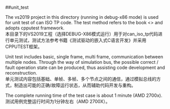 ##unit_test

The vs2019 project in this directory (running in debug-x86 mode) is used for unit test of can ISO TP code. The test method refers to the book <<Test-Driven Development for Embedded C>> and adopts cpputest framework.    
本目录下的VS2019工程（选择DEBUG-X86模式运行）用于对can_iso_tp代码进行单元测试，测试方法参考书籍《测试驱动的嵌入式C语言开发》并采用CPPUTEST框架。

Unit test includes basic, single frame, multi frame, communication between multiple nodes. Through the way of simulation bus, the possible correct / fault operation state can be produced, thus assisting code development and reconstruction.     
单元测试内容包括基础、单帧、多帧、多个节点之间的通信，通过模拟总线的方式，制造出可能的正确/故障运行状态，从而辅助代码开发与重构。

The complete running time of the test case is about 1 minute (AMD 2700x).
测试用例完整运行时间为1分钟左右（AMD 2700X）。

        
       
